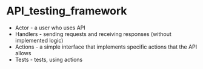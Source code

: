 # API_testing_framework

* Actor - a user who uses API
* Handlers - sending requests and receiving responses (without implemented logic)
* Actions - a simple interface that implements specific actions that the API allows
* Tests - tests, using actions